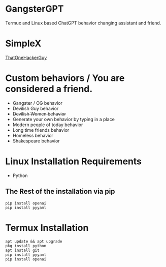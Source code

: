 # GangsterGPT
Termux and Linux based ChatGPT behavior changing assistant and friend.

# SimpleX
[ThatOneHackerGuy](https://simplex.chat/contact#/?v=1-2&smp=smp%3A%2F%2F0YuTwO05YJWS8rkjn9eLJDjQhFKvIYd8d4xG8X1blIU%3D%40smp8.simplex.im%2Fqnuh3kKceulSJrpf774SSTqqJb58da-C%23%2F%3Fv%3D1-2%26dh%3DMCowBQYDK2VuAyEAafOMyHVV_pRFP9f1CYkRCxuM59AcTByOdUJTYgspnCA%253D%26srv%3Dbeccx4yfxxbvyhqypaavemqurytl6hozr47wfc7uuecacjqdvwpw2xid.onion)

# Custom behaviors / You are considered a friend.
* Gangster / OG behavior
* Devilish Guy behavior
* ~~Devilish Women behavior~~
* Generate your own behavior by typing in a place
* Modern people of today behavior
* Long time friends behavior
* Homeless behavior
* Shakespeare behavior

# Linux Installation Requirements
* Python
## The Rest of the installation via pip
~~~
pip install openai
pip install pyyaml
~~~
# Termux Installation
~~~
apt update && apt upgrade
pkg install python
apt install git
pip install pyyaml
pip install openai
~~~
